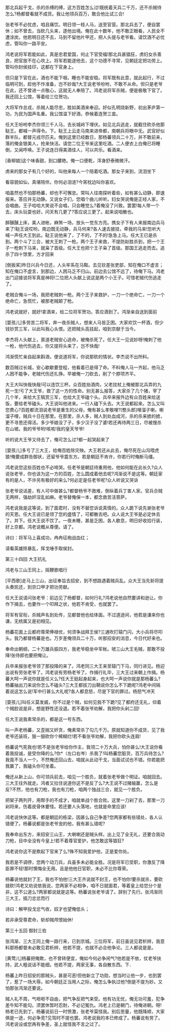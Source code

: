 <!-- { "loadSidebar": true } -->
那北兵起干戈，杀的杀缚的缚，这方百姓怎么过!既统着天兵二千万，还不杀贼待怎么?杨都督看就不成货。我让他领兵百万，敢合他比试三合!

张老爷不必忧虑，咱且痛饮。明日领一枝人马，送至官营。那北兵去了，便自罢休；如不曾去，当砍几头来，逐他出境。俺在此十数年，他不敢正眼看，人民全不遭涂炭。他若明日还不去，马到不留他片甲还，把人头提与老爷看。请饮酒不必忧虑，管叫你一路平安。

鸿老说将军若能如此，真是忠君爱国，何止下官受福!那北兵甚猖狂，虏妇女杀善良，把官放不在心坎上。将军若能逐他去，这个功德不寻常，见朝廷定把功劳上。管叫你封侯挂印，这都在下官身上。

但只是下官在此，酒也不能下咽，睡也不能安稳。将军既有此意，就此起行，不过临明可到，趁他不作准备，岂不妙哉?大王说老爷吩咐，不敢不从命。但只是老爷在此，还不曾进一点敬心，这就无人奉陪了。鸿老说将军杀贼，便是极敬下官了。我还回上公馆，等着给三位贺功。

大将军作总戎，杀贼人能尽忠，胜如美酒来奉迎。好似孔明烧新野，初出茅庐第一功，为民为国声名重。我公馆温下好酒，恭候着连贺三盅。

任大王吩咐李杰你领三千人马，去长城岭下埋伏。如见北兵逃走，就截住砍杀他那鞑王。都喊一声得令。下。鞑王上云走马南来进帝都，南朝兵将眼中无。武官好似群羊队，都督元戎尽匹夫。俺到这里已经数日，那杨蕃领兵二十万，并不敢前来，落的俺金银美人，抢来快活。请您二位王爷来这里吃酒。二人便衣上白俺已将睡倒，又闻呼唤。王子说连日得美酒佳人，可以共乐。看酒来。

[香柳娘]这个味香甜，到口醲艳。俺一口便乾，浑身舒泰微微汗。

虏来的那女子有几个好的，叫他来每人一个陪着吃酒。那女子来到，流泪坐下

看容貌如仙，真堪陪伴。你何必泪涟?今宵枕边叫你喜欢。

咱虽然也不怕那杨蕃，却也不可懈怠。常叫人往南探听着些，如有甚么动静，即速报来。答应并无动静。又说女子们，您唱个曲儿听听。妇女哭说俺是正经人家，不会唱曲。王子哈哈大笑说不会唱，只会睡觉么?着俺没了兴致。罢罢!每人带一个去，床头玩耍也好。问天有几更了?答应说三更了。起来说咱散也。

醉醺醺上床，美人进帐，麻煞一场，放头一觉东方亮。携女子下有人来报南边兵马来了!鞑王说哎哟，南边既无动静，兵马何来?各人速去披挂，牵我的马来!忽听大喊一声任大王到此。鞑王说他来了，了不的，了不的!急急上马。任大王已是杀到。两个斗了三合，被大王刺了一枪。两个王子来救，不提防赵胜杀到，把一个王子一枪刺下马来，就枭了首级。任大王也把个王子枭了首级。那国王逃走而去。追杀了四十馀里，方才回来

[倒扳桨]昨日兴兵今日还，人头牢系在马鞍。去见钦差张吏部，知在俺口不虚言；知在俺口不虚言，到那边，人困马乏不归山。前边去公馆不远了，待俺下马。鸿老出门迎接说将军真是神将!二位把人头献上说这是两个小王子。可惜老贼代伤逃走了。

老贼合俺斗一场，我把老贼刺一枪。两个王子来救护，一刀一个绝命亡，一刀一个绝命亡，急慌忙，被那老贼颠了枪。

鸿老说就好，就好!拿酒来，给二位将军贺功。答应酒到了。鸿渐亲自送到面前

[耍孩儿]多劳苦二将军，奔一夜杀贼人，想来人马皆乏困。大家欢饮一杯酒，但少钱钞赏三军，以此叫我心头恨。还把贼头高挂起，咱到京献于当今。

李杰将人头献上，禀道老贼安心逃命，被俺杀死了。任大王一见说妙呀!俺刺了他一枪，他代伤逃去，你又提将头来了，岂不快哉!

鸿渐慌忙亲自起来斟酒，便说道将军，你说那砍的情状。李杰说不出所料。

数百贼过长城，安心歇歇要登程，他看着已是得了命。不料俺人马一齐起，他马乏人困不能争，老贼代伤还扎挣。早被俺一刀砍去，削了个脖项齐平。

大王大叫快哉快哉!可以连饮三杯。众百姓抬酒肉，父老拄杖上俺被那北兵弄的九死一生!亏了大王爷，救了这一方的性命。别无甚么报答，大家杀了几个猪，宰了几个羊，来给大王犒赏三军，也给大王爷磕个头。兵卒来报外边有众百姓来给送饭，要给老爷磕头。大王说叫他进来。一行人磕下头去。大王说都起来。怎么又叫您费心?百姓都流泪说老爷是重生的父母，俺有甚么孝敬哩?[憨头郎]哩溜子喇，喇溜子哩，贼兵十日在那里。在那里，杀人多，贼人到处血成河，杀的杀来掳的掳，更不寻思还得活。多少爷娘没了子，多少汉子没了婆!若还再待两三日，尽被搜杀在山坡。我的爷爷哟!咳咳!我的皇天爷爷!

听的说大王爷又待去了，俺可怎么过?都一起哭起来了

[耍孩儿]多亏了三大王，给俺百姓除灾殃。大王若还从此去，俺尽死在山沟喂虎狼!俺要成群告御状，还留爷爷震东方。若是朝廷不肯许，你若行时俺断马缰。

鸿老说您这些百姓也不必啼哭。任老爷是朝廷待重用他，他如何能在此长久?众人说张老爷，你也该为这一方的百姓，怎么圆成着他去呢?鸿渐说不是这等。朝廷家有的是人，不许另有极好的来么?何必定是任老爷呢?众人听说又哭诉

张老爷说话差，有人可中做甚么?都督杨爷不救难，倒纵着兵丁害人家。官兵合贼无两样，强劫奸淫乱如麻。老爷替俺保一本，都念救苦活菩萨。

鸿老说我是这等说，到了面君时，没有不替您诉说真情的。众人跪下说先谢张老爷的天恩。任大王说已是领了您的盛情了，可都散去吧。众人说大王爷是必定休去了。并下。任大王说不饮了。一夜未睡，甚是乏困，各人歇息，明日好收拾行装，好上京都。鸿老说概从尊便。请了。

诗曰：将军马上喜成功，冉冉征袍战血红；

请看英雄除暴乱，挥戈唾手取侯封。

第三十四回  大王抗礼

鸿老与三山王同上，摇鞭歌唱行

[平西歌]走马上三山，出征奉旨去招安，到不想路遇着贼兵乱。众大王当先斩将提头奏凯还，到京口甲才把功劳献。

任大王说请问张老爷：前边见了杨都督，如何行礼?鸿老说他自然要讲和逊让。你作下揖去，也要作一个叩拜之状，他若不肯受，也就罢了。

将军有官衔，杀贼声名到处传，见都督他也给体面。不过道途间，他若是谦来你也谦，无统属又是初相见。

杨蕃花面上云都府尊荣俸禄优，何须争战拜王侯?三通吹打辕门闪，大小兵将尽叩头。我乃都督杨蕃是也。万岁差俺领兵二十万，听那招安的消息，今日代好来也。

奉命出朝纲，二十万雄兵振四方，我老爷稳坐中军帐。唬三山大王毛贼，那敢不投降!张侍郎也要把俺让。

兵卒来报张老爷领了那投降的来了。鸿老同三大王来至辕门下马，同行进见。杨迎出说有劳张老爷了。鸿老说有劳杨老爷了。作揖行礼毕，三大王过来朝上作揖。杨蕃大呵一声说你就是任义么?任大王挺起身起来，也大呵一声说你就是那杨蕃么?杨蕃抽出刀来说你怎么不磕头?三大王都拔刀出鞘说你怎么不下跪呢?鸿老中间隔着说这怎么说!军中行甚么大礼呢?各人都息怒，尽是下官的罪过。杨怒气冲天

[耍孩儿]叫任义莫发威，你不过是个贼，如何见我不下跪?见了都府还无礼，仰着个贼脸说是非，想是野性还没退。若不着张爷劝解，我把你头剁二回!

任大王说我素常杀的，都是这一号东西。

叫一声老杨蕃，又歪揣又奸贪，俺素常杀了勾几千万。原就知道你不成货，见了我老爷还装班，狠一狠砍你个稀糊烂!若不看张爷劝解，我把你砍头连肩!

杨蕃说气死我也!若不是张老爷给你作主，我领二十万大兵，怕你甚么!大王说你看着我投诚，是受你降的么?你*（左口右岑）杀我了!叫杨蕃您脏货，百万兵待怎么?我竟不当人一个。不然俺还回山去，咱就从此动干戈，当面试试也不错。你若能把我赢了，我磕头你可坐着。

俺还从新上山，你可领兵前去，咱见一个胜负，就着张老爷做个明证。咱就回去。三大王往外就走。鸿者又拉住说道你这不是反了么?大王说不过赌输赢，怎么是反?不然，他也有刀枪，我也有刀枪，咱两个独战三合，就见一个胜负。

把架子两列开，用帮手的不成才，咱就单战个胜合败。这里一刀剁了去，那里一刀剁将来，伤着皮骨休要怪。若还要人头落地，也就是命里应该!

鸿老说快休这等。都是朝廷的栋梁，因甚么自己争差?您两家都有些错处，各人认错便了。杨蕃说都是张老爷宠的他，我有甚么错呢?

我奉命出东方，来招安三山王，大喇喇还是贼头样。出上见了全无礼，还要合我动刀枪，目中全没有今皇上!若不着尊官爱护，他怎敢这等猖狂?

鸿老说你这不是欺起下官来了么?殊不知我爱护他，正是爱你处。

我若是不调停，您两个动刀兵，兵虽多未必能全胜。况是将军已受职，你激反了降臣罪不轻!那时懊悔全无用。且是他他日官职，未必不比你尊荣。

杨蕃说他就封了王，我也不怕他!三大王齐说就不封王，也不怕你!要杀就杀，要砍就砍!鸿老又劝说依我说，您两家不必相争，咱不日就面君，等着皇上给您分个是非，这不公道么?两家都说就是这等。杨蕃说张老爷请了。辞别了先行。张鸿渐同三大王，插刀忿忿而行

诗曰：解甲投戈忿气收，奴才也望俺低头；

若非承受尊君命，斩却贼颅恨始休!

第三十五回  御封三伯

张鸿渐、三大王同上俺一路行来，已到京城。三位将军，前日虽说见君析辨，我意料那杨都督未必敢见君析辨，他若不提，也就不必合他争论。三人都说是是。

[黄莺儿]杨蕃把俺欺，也不曾转便宜，俺如今何必争闲气?他若是不依，仗老爷扶持，武人粗说话不能细。他若不提，两家无事，各自散东西。下．

杨蕃上昨日招安的那贼头，甚是可恶!但他新立了功勋，想当时让他一步，也到罢了，惹了一场大辱。如今朝廷正当用人之际，俺怎么争执过他?倒是不提为妙。又怕那张鸿渐还要说。

贼人礼不周，气咂咂不自由，把气争反把气来受。他有功无忧，俺无功可羞，犯争差牛知不能勾。须罢休暂时忍耐，不必记冤仇。鸿老上已是朝门，待俺进朝。呀!杨老已先到丁。杨蕃说前日一时愤激，张老爷莫怪我。别后思量，他既降顺，大家俱是一途，何必争竞?见驾时不提也罢。鸿老说我的本已修成了。杨蕃说有劳了。鸿老说设或您再有争差，圣上就怪我不言之过了。

